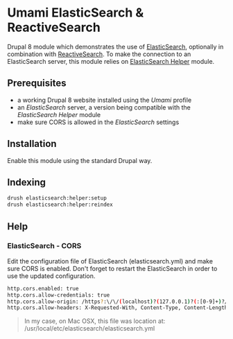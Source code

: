 # Umami ElasticSearch &amp; ReactiveSearch

Drupal 8 module which demonstrates the use of [ElasticSearch](https://www.elastic.co/products/elasticsearch), optionally in combination with [ReactiveSearch](https://opensource.appbase.io/reactivesearch/).
To make the connection to an ElasticSearch server, this module relies on [ElasticSearch Helper](https://www.drupal.org/project/elasticsearch_helper) module.

## Prerequisites

* a working Drupal 8 website installed using the _Umami_ profile
* an _ElasticSearch_ server, a version being compatible with the _ElasticSearch Helper_ module
* make sure CORS is allowed in the _ElasticSearch_ settings

## Installation

Enable this module using the standard Drupal way.

## Indexing

```bash
drush elasticsearch:helper:setup
drush elasticsearch:helper:reindex
```

## Help

### ElasticSearch - CORS

Edit the configuration file of ElasticSearch (elasticsearch.yml) and make sure CORS is enabled.
Don't forget to restart the ElasticSearch in order to use the updated configuration.
```bash
http.cors.enabled: true
http.cors.allow-credentials: true
http.cors.allow-origin: /https?:\/\/(localhost)?(127.0.0.1)?(:[0-9]+)?/
http.cors.allow-headers: X-Requested-With, Content-Type, Content-Length, Authorization, Accept
```
> In my case, on Mac OSX, this file was location at: /usr/local/etc/elasticsearch/elasticsearch.yml
